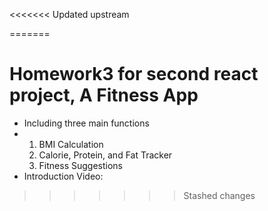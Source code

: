 <<<<<<< Updated upstream

=======
# Homework3 for second react project, A Fitness App
- Including three main functions
- 1. BMI Calculation
  2. Calorie, Protein, and Fat Tracker
  3. Fitness Suggestions
- Introduction Video: 
>>>>>>> Stashed changes
